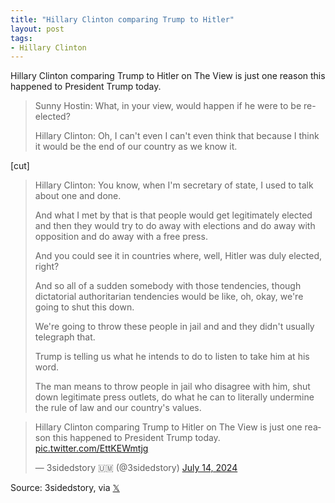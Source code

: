 ```yaml
---
title: "Hillary Clinton comparing Trump to Hitler"
layout: post
tags:
- Hillary Clinton
---
```


Hillary Clinton comparing Trump to Hitler on The View is just one reason this happened to President Trump today.

> Sunny Hostin: What, in your view, would happen if he were to be re-elected?
>
> Hillary Clinton: Oh, I can't even I can't even think that because I think it would be the end of our country as we know it.

[cut]

> Hillary Clinton: You know, when I'm secretary of state, I used to talk about one and done.
>
>And what I met by that is that people would get legitimately elected and then they would try to do away with elections and do away with opposition and do away with a free press.
>
> And you could see it in countries where, well, Hitler was duly elected, right?
>
> And so all of a sudden somebody with those tendencies, though dictatorial authoritarian tendencies would be like, oh, okay, we're going to shut this down.
>
> We're going to throw these people in jail and and they didn't usually telegraph that.
>
> Trump is telling us what he intends to do to listen to take him at his word.
>
> The man means to throw people in jail who disagree with him, shut down legitimate press outlets, do what he can to literally undermine the rule of law and our country's values.

<blockquote class="twitter-tweet"><p lang="en" dir="ltr">Hillary Clinton comparing Trump to Hitler on The View is just one reason this happened to President Trump today. <a href="https://t.co/EttKEWmtjg">pic.twitter.com/EttKEWmtjg</a></p>&mdash; 3sidedstory 🇺🇲 (@3sidedstory) <a href="https://twitter.com/3sidedstory/status/1812316972761378871?ref_src=twsrc%5Etfw">July 14, 2024</a></blockquote> <script async src="https://platform.twitter.com/widgets.js" charset="utf-8"></script>

Source: 3sidedstory, via [𝕏](https://x.com)
